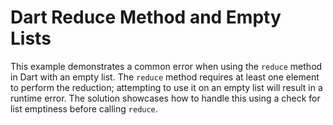 # Dart Reduce Method and Empty Lists

This example demonstrates a common error when using the `reduce` method in Dart with an empty list. The `reduce` method requires at least one element to perform the reduction; attempting to use it on an empty list will result in a runtime error.  The solution showcases how to handle this using a check for list emptiness before calling `reduce`.